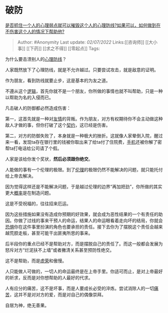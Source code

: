 # 破防
[是否抓住一个人的心理弱点就可以摧毁这个人的心理防线?如果可以，如何做到在不伤害这个人的情况下帮助他?](https://www.zhihu.com/question/50433958/answer/2543630552)

> Author: #Anonymity
> Last update: *02/07/2022*
> Links:[[咨询师]] [[大小事]] [[下药]] [[求之不得]] [[零起点]]
> Tags:

为什么要击溃别人的[心理防线](https://www.zhihu.com/search?q=%E5%BF%83%E7%90%86%E9%98%B2%E7%BA%BF&search_source=Entity&hybrid_search_source=Entity&hybrid_search_extra=%7B%22sourceType%22%3A%22answer%22%2C%22sourceId%22%3A2543630552%7D)？

人家既然放下了心理防线，就是不允许越过。只要尝试攻击，就是敌意的证明。

作为朋友，看到防线就要止步，这是基本的为友之道。

不遵从这个[逻辑](https://www.zhihu.com/search?q=%E9%80%BB%E8%BE%91&search_source=Entity&hybrid_search_source=Entity&hybrid_search_extra=%7B%22sourceType%22%3A%22answer%22%2C%22sourceId%22%3A2543630552%7D)，首先你就不是一个朋友，你所做的事情也就不叫帮助，只是一种以帮助为名的入侵而已。

凡击破人的防御都必然造成伤害：

第一，这首先就是一种对[友情](https://www.zhihu.com/search?q=%E5%8F%8B%E6%83%85&search_source=Entity&hybrid_search_source=Entity&hybrid_search_extra=%7B%22sourceType%22%3A%22answer%22%2C%22sourceId%22%3A2543630552%7D)的背叛。作为朋友，对方有权期待你不会主动做这种敌人才做的事，但你打破了这个[契约](https://www.zhihu.com/search?q=%E5%A5%91%E7%BA%A6&search_source=Entity&hybrid_search_source=Entity&hybrid_search_extra=%7B%22sourceType%22%3A%22answer%22%2C%22sourceId%22%3A2543630552%7D)，这已经是伤害。

第二，对方的防御失败了，本身就是一种极大的挫折。这就像人家晕倒入院，醒过来一看，发现ta存在银行里的钱被你取出来了给ta付了住院费，[手机](https://www.zhihu.com/search?q=%E6%89%8B%E6%9C%BA&search_source=Entity&hybrid_search_source=Entity&hybrid_search_extra=%7B%22sourceType%22%3A%22answer%22%2C%22sourceId%22%3A2543630552%7D)还被你解了密帮ta打电话给公司请了个假。

人家是该给你发个奖状，**然后必须跟你绝交**。

人能做的事有一个伦理的极限。到了[伦理](https://www.zhihu.com/search?q=%E4%BC%A6%E7%90%86&search_source=Entity&hybrid_search_source=Entity&hybrid_search_extra=%7B%22sourceType%22%3A%22answer%22%2C%22sourceId%22%3A2543630552%7D)的极限仍然不能解决的问题，就只能托付给上帝去解决。

因为觉得这样还是不能解决问题，于是越过伦理的边界“再加把劲”，你所做的其实更大[概率](https://www.zhihu.com/search?q=%E6%A6%82%E7%8E%87&search_source=Entity&hybrid_search_source=Entity&hybrid_search_extra=%7B%22sourceType%22%3A%22answer%22%2C%22sourceId%22%3A2543630552%7D)是在制造问题。

这是不受祝福的，往往招来厄运。

因为这些措施如果没有造成你预期的好效果，就会成为恶性结果的一个有责任的助因。你做了过线的事来干预人的命运，结果人的命运眼看着走向坏的结局，你就会[恐惧](https://www.zhihu.com/search?q=%E6%81%90%E6%83%A7&search_source=Entity&hybrid_search_source=Entity&hybrid_search_extra=%7B%22sourceType%22%3A%22answer%22%2C%22sourceId%22%3A2543630552%7D)你在这件事里扮演的角色也要承担的责任。接下去你为了摆脱这个责任会越来越荒腔走板，甚至可能干出匪夷所思的事来。

后半段你的重点已经不是帮助对方，而是摆脱自己的责任了。而这一般都会发展为怒斥对方“烂泥扶不上墙”或者撇清关系甚至预防性绝交。

这不是帮助，而是[虚荣](https://www.zhihu.com/search?q=%E8%99%9A%E8%8D%A3&search_source=Entity&hybrid_search_source=Entity&hybrid_search_extra=%7B%22sourceType%22%3A%22answer%22%2C%22sourceId%22%3A2543630552%7D)和傲慢。

人只能做人可做的，一切人的命运最终是在上帝手里。你适可而止，是对上帝最好的祈求，反而是对你想帮助的人最好的代求。

人有应分的痛苦，这不是坏事，而是人要成长必受的淬炼。尝试消除人的一切[痛苦](https://www.zhihu.com/search?q=%E7%97%9B%E8%8B%A6&search_source=Entity&hybrid_search_source=Entity&hybrid_search_extra=%7B%22sourceType%22%3A%22answer%22%2C%22sourceId%22%3A2543630552%7D)，这并不是对对方的爱，而是对自己的偶像崇拜。

自居为神，绝无善果。
